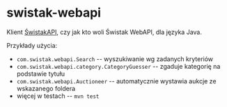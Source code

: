 swistak-webapi
==============

Klient [ŚwistakAPI](http://www.swistak.pl/usluga.php?id=502), czy jak kto woli Świstak WebAPI, dla języka Java.

Przykłady użycia:
* `com.swistak.webapi.Search` -- wyszukiwanie wg zadanych kryteriów
* `com.swistak.webapi.category.CategoryGuesser` -- zgaduje kategorię na podstawie tytułu
* `com.swistak.webapi.Auctioneer` -- automatycznie wystawia aukcje ze wskazanego foldera
* więcej w testach -- `mvn test`
